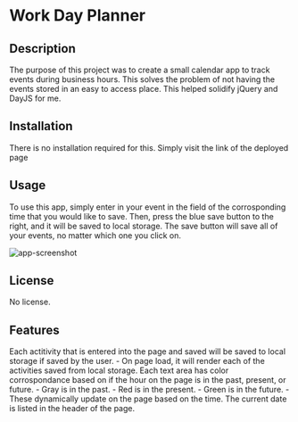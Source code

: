 # Work Day Planner

## Description

The purpose of this project was to create a small calendar app to track events during business hours. This solves the problem of not having the events stored in an easy to access place. This helped solidify jQuery and DayJS for me.

## Installation

There is no installation required for this. Simply visit the link of the deployed page 

## Usage

To use this app, simply enter in your event in the field of the corrosponding time that you would like to save. Then, press the blue save button to the right, and it will be saved to local storage. The save button will save all of your events, no matter which one you click on.

![app-screenshot]()


## License

No license.

## Features

Each actitivity that is entered into the page and saved will be saved to local storage if saved by the user.
    - On page load, it will render each of the activities saved from local storage.
Each text area has color corrospondance based on if the hour on the page is in the past, present, or future.
    - Gray is in the past.
    - Red is in the present.
    - Green is in the future.
    - These dynamically update on the page based on the time.
The current date is listed in the header of the page.
